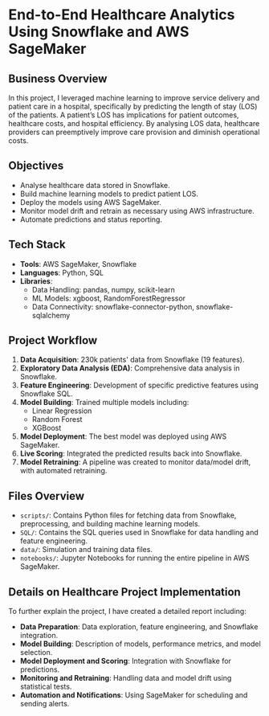 
# End-to-End Healthcare Analytics Using Snowflake and AWS SageMaker

## Business Overview
In this project, I leveraged machine learning to improve service delivery and patient care in a hospital, specifically by predicting the length of stay (LOS) of the patients. A patient’s LOS has implications for patient outcomes, healthcare costs, and hospital efficiency. By analysing LOS data, healthcare providers can preemptively improve care provision and diminish operational costs.

## Objectives
- Analyse healthcare data stored in Snowflake.
- Build machine learning models to predict patient LOS.
- Deploy the models using AWS SageMaker.
- Monitor model drift and retrain as necessary using AWS infrastructure.
- Automate predictions and status reporting.

## Tech Stack
- **Tools**: AWS SageMaker, Snowflake
- **Languages**: Python, SQL
- **Libraries**:
  - Data Handling: pandas, numpy, scikit-learn
  - ML Models: xgboost, RandomForestRegressor
  - Data Connectivity: snowflake-connector-python, snowflake-sqlalchemy

## Project Workflow
1. **Data Acquisition**: 230k patients' data from Snowflake (19 features).
2. **Exploratory Data Analysis (EDA)**: Comprehensive data analysis in Snowflake.
3. **Feature Engineering**: Development of specific predictive features using Snowflake SQL.
4. **Model Building**: Trained multiple models including:
    - Linear Regression
    - Random Forest
    - XGBoost
5. **Model Deployment**: The best model was deployed using AWS SageMaker.
6. **Live Scoring**: Integrated the predicted results back into Snowflake.
7. **Model Retraining**: A pipeline was created to monitor data/model drift, with automated retraining.

## Files Overview
- `scripts/`: Contains Python files for fetching data from Snowflake, preprocessing, and building machine learning models.
- `SQL/`: Contains the SQL queries used in Snowflake for data handling and feature engineering.
- `data/`: Simulation and training data files.
- `notebooks/`: Jupyter Notebooks for running the entire pipeline in AWS SageMaker.

## Details on Healthcare Project Implementation
To further explain the project, I have created a detailed report including:
- **Data Preparation**: Data exploration, feature engineering, and Snowflake integration.
- **Model Building**: Description of models, performance metrics, and model selection.
- **Model Deployment and Scoring**: Integration with Snowflake for predictions.
- **Monitoring and Retraining**: Handling data and model drift using statistical tests.
- **Automation and Notifications**: Using SageMaker for scheduling and sending alerts.
